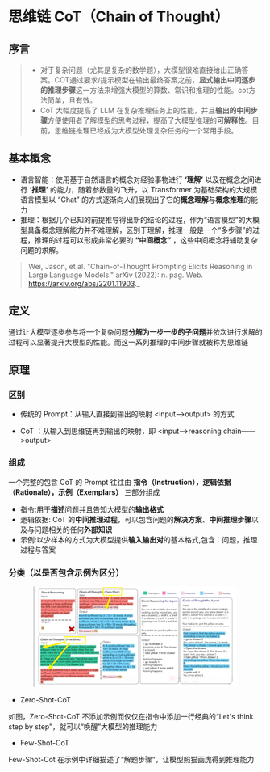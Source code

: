 # 思维链 CoT（Chain of Thought）

## 序言
> * 对于复杂问题（尤其是复杂的数学题），大模型很难直接给出正确答案。COT通过要求/提示模型在输出最终答案之前，**显式输出中间逐步的推理步骤**这一方法来增强大模型的算数、常识和推理的性能。cot方法简单，且有效。
> * CoT 大幅度提高了 LLM 在复杂推理任务上的性能，并且**输出的中间步骤**方便使用者了解模型的思考过程，提高了大模型推理的**可解释性**。目前，思维链推理已经成为大模型处理复杂任务的一个常用手段。

## 基本概念
* 语言智能：使用基于自然语言的概念对经验事物进行 **‘理解’** 以及在概念之间进行 **‘推理’** 的能力，随着参数量的飞升，以 Transformer 为基础架构的大规模语言模型以 “Chat” 的方式逐渐向人们展现出了它的**概念理解**与**概念推理**的能力
* 推理：根据几个已知的前提推导得出新的结论的过程，作为“语言模型”的大模型具备概念理解能力并不难理解，区别于理解，推理一般是一个“多步骤”的过程，推理的过程可以形成非常必要的 **“中间概念”** ，这些中间概念将辅助复杂问题的求解。

>Wei, Jason, et al. "Chain-of-Thought Prompting Elicits Reasoning in Large Language Models." arXiv (2022): n. pag. Web. https://arxiv.org/abs/2201.11903._

## 定义
通过让大模型逐步参与将一个复杂问题**分解为一步一步的子问题**并依次进行求解的过程可以显著提升大模型的性能。而这一系列推理的中间步骤就被称为思维链

## 原理

### 区别

* 传统的 Prompt：从输入直接到输出的映射 <input——>output> 的方式

* CoT ：从输入到思维链再到输出的映射，即 <input——>reasoning chain——>output>

### 组成

一个完整的包含 CoT 的 Prompt 往往由 **指令（Instruction），逻辑依据（Rationale），示例（Exemplars）** 三部分组成



* 指令:用于**描述**问题并且告知大模型的**输出格式**
* 逻辑依据: CoT 的**中间推理过程**，可以包含问题的**解决方案**、**中间推理步骤**以及与问题相关的任何**外部知识**
* 示例:以少样本的方式为大模型提供**输入输出对**的基本格式,包含：问题，推理过程与答案

### 分类（以是否包含示例为区分）

 <div align="center">
   <img src="images/1.png" alt="alt text" style="width:80%;">
 </div>

* Zero-Shot-CoT

如图，Zero-Shot-CoT 不添加示例而仅仅在指令中添加一行经典的“Let's think step by step”，就可以“唤醒”大模型的推理能力

* Few-Shot-CoT

Few-Shot-Cot 在示例中详细描述了“解题步骤”，让模型照猫画虎得到推理能力